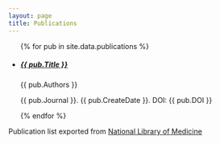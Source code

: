 ```yaml
---
layout: page
title: Publications
---
```

<ul class="list-group mb-5">
    {% for pub in site.data.publications %}
    <li class="list-group-item publication">
        <h5 class="title">
            <a href="https://pubmed.ncbi.nlm.nih.gov/{{ pub.PMID }}">{{ pub.Title }}</a></h5>
        <p class="authors">
            {{ pub.Authors }}</p>
        <p class="journal">
            {{ pub.Journal }}. {{ pub.CreateDate }}. DOI: {{ pub.DOI }}</p>
    </li>
    {% endfor %}
</ul>
<p>Publication list exported from <a href="https://pubmed.ncbi.nlm.nih.gov/?term=%28%28%28%28Haniffa+M%29+NOT+fish%29+NOT+ARG1%29+NOT+ppbp+NOT+Channa%29+NOT+Sri+Lanka+NOT+Polymer+NOT+ITPA+NOT+Coffin-Siris" target="_blank">National Library of Medicine</a>